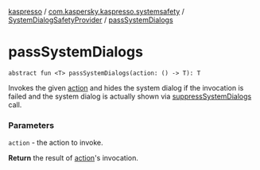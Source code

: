 [kaspresso](../../index.md) / [com.kaspersky.kaspresso.systemsafety](../index.md) / [SystemDialogSafetyProvider](index.md) / [passSystemDialogs](./pass-system-dialogs.md)

# passSystemDialogs

`abstract fun <T> passSystemDialogs(action: () -> T): T`

Invokes the given [action](pass-system-dialogs.md#com.kaspersky.kaspresso.systemsafety.SystemDialogSafetyProvider$passSystemDialogs(kotlin.Function0((com.kaspersky.kaspresso.systemsafety.SystemDialogSafetyProvider.passSystemDialogs.T)))/action) and hides the system dialog if the invocation is failed and the system
dialog is actually shown via [suppressSystemDialogs](#) call.

### Parameters

`action` - the action to invoke.

**Return**
the result of [action](pass-system-dialogs.md#com.kaspersky.kaspresso.systemsafety.SystemDialogSafetyProvider$passSystemDialogs(kotlin.Function0((com.kaspersky.kaspresso.systemsafety.SystemDialogSafetyProvider.passSystemDialogs.T)))/action)'s invocation.

